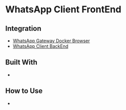 # WhatsApp Client FrontEnd
## Integration
- [WhatsApp Gateway Docker Browser](https://github.com/haqiramadhani/WAGDB)
- [WhatsApp Client BackEnd](https://github.com/haqiramadhani/WACBE)
## Built With
- 
## How to Use
- 
